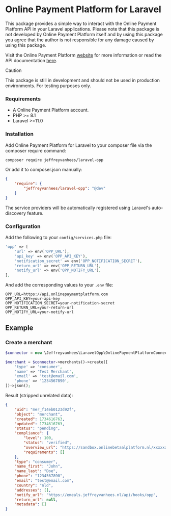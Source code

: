 # Online Payment Platform for Laravel

This package provides a simple way to interact with the Online Payment Platform API in your Laravel applications.
Please note that this package is not developed by Online Payment Platform itself and by using this package
you agree that the author is not responsible for any damage caused by using this package.

Visit the Online Payment Platform [website](https://onlinepaymentplatform.com/) for more information or read
the API documentation [here](https://docs.onlinepaymentplatform.com/).

> [!CAUTION]
> This package is still in development and should not be used in production environments. For testing purposes only.

### Requirements

- A Online Payment Platform account.
- PHP >= 8.1
- Laravel >=11.0

### Installation

Add Online Payment Platform for Laravel to your composer file via the composer require command:

```bash
composer require jeffreyvanhees/laravel-opp
```

Or add it to composer.json manually:

```json
{
    "require": {
        "jeffreyvanhees/laravel-opp": "@dev"
    }
}
```

The service providers will be automatically registered using Laravel's auto-discovery feature.

### Configuration

Add the following to your `config/services.php` file:

```php
'opp' => [
    'url' => env('OPP_URL'),
    'api_key' => env('OPP_API_KEY'),
    'notification_secret' => env('OPP_NOTIFICATION_SECRET'),
    'return_url' => env('OPP_RETURN_URL'),
    'notify_url' => env('OPP_NOTIFY_URL'),
],
```

And add the corresponding values to your `.env` file:

```env
OPP_URL=https://api.onlinepaymentplatform.com
OPP_API_KEY=your-api-key
OPP_NOTIFICATION_SECRET=your-notification-secret
OPP_RETURN_URL=your-return-url
OPP_NOTIFY_URL=your-notify-url
```

## Example

### Create a merchant

```php
$connector = new \Jeffreyvanhees\LaravelOpp\OnlinePaymentPlatformConnector();

$merchant = $connector->merchants()->create([
    'type' => 'consumer',
    'name' => 'Test Merchant',
    'email' => 'test@email.com',
    'phone' => '1234567890',
])->json();
```

Result (stripped unrelated data):

```json
{
    "uid": "mer_f14eb0123d92f",
    "object": "merchant",
    "created": 1734616763,
    "updated": 1734616763,
    "status": "pending",
    "compliance": {
        "level": 100,
        "status": "verified",
        "overview_url": "https://sandbox.onlinebetaalplatform.nl/xxxxxx",
        "requirements": []
    },
    "type": "consumer",
    "name_first": "John",
    "name_last": "Doe",
    "phone": "1234567890",
    "email": "test@email.com",
    "country": "nld",
    "addresses": [],
    "notify_url": "https://emeals.jeffreyvanhees.nl/api/hooks/opp",
    "return_url": null,
    "metadata": []
}
```
